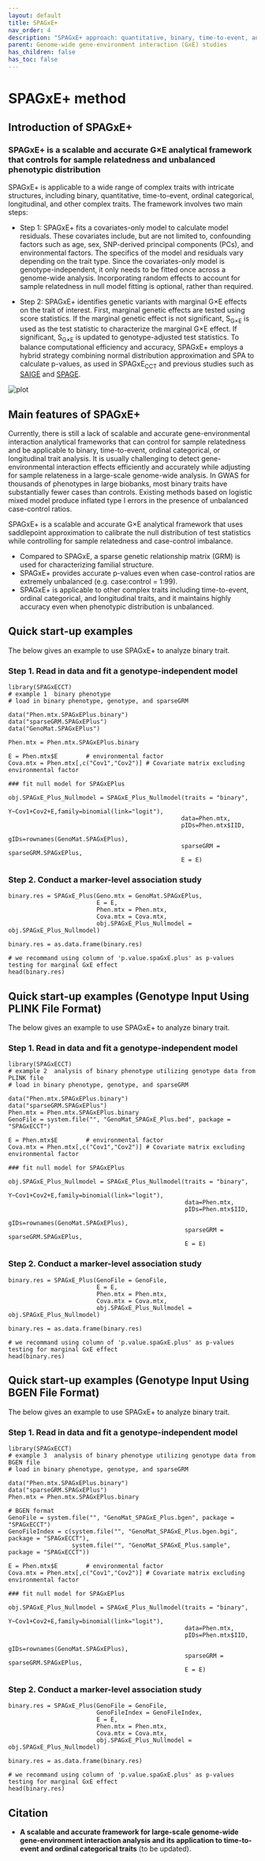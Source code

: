 ```yaml
---
layout: default
title: SPAGxE+
nav_order: 4
description: "SPAGxE+ approach: quantitative, binary, time-to-event, and ordinal trait analysis."
parent: Genome-wide gene-environment interaction (GxE) studies
has_children: false
has_toc: false
---
```


<head>
    <script src="https://cdn.mathjax.org/mathjax/latest/MathJax.js?config=TeX-AMS-MML_HTMLorMML" type="text/javascript"></script>
    <script type="text/x-mathjax-config">
        MathJax.Hub.Config({
            tex2jax: {
            skipTags: ['script', 'noscript', 'style', 'textarea', 'pre'],
            inlineMath: [['$','$']]
            }
        });
    </script>
</head>


# SPAGxE+ method 

## Introduction of SPAGxE+

### SPAGxE+ is a scalable and accurate G×E analytical framework that controls for sample relatedness and unbalanced phenotypic distribution  
SPAGxE+ is applicable to a wide range of complex traits with intricate structures, including binary, quantitative, time-to-event, ordinal categorical, longitudinal, and other complex traits. The framework involves two main steps:

- Step 1: SPAGxE+ fits a covariates-only model to calculate model residuals. These covariates include, but are not limited to, confounding factors such as age, sex, SNP-derived principal components (PCs), and environmental factors. The specifics of the model and residuals vary depending on the trait type. Since the covariates-only model is genotype-independent, it only needs to be fitted once across a genome-wide analysis. Incorporating random effects to account for sample relatedness in null model fitting is optional, rather than required.

- Step 2: SPAGxE+ identifies genetic variants with marginal G×E effects on the trait of interest. First, marginal genetic effects are tested using score statistics. If the marginal genetic effect is not significant, S<sub>G×E</sub> is used as the test statistic to characterize the marginal G×E effect. If significant, S<sub>G×E</sub> is updated to genotype-adjusted test statistics. To balance computational efficiency and accuracy, SPAGxE+ employs a hybrid strategy combining normal distribution approximation and SPA to calculate p-values, as used in SPAGxE<sub>CCT</sub> and previous studies such as [SAIGE](https://saigegit.github.io/SAIGE-doc/) and [SPAGE](https://github.com/WenjianBI/SPAGE). 


![plot](https://raw.githubusercontent.com/YuzhuoMa97/RetroSPAgwas.github.io/main/docs/assets/images/workflow_SPAGxE_Plus_MYZ.png)


## Main features of SPAGxE+

Currently, there is still a lack of scalable and accurate gene-environmental interaction analytical frameworks that can control for sample relatedness and be applicable to binary, time-to-event, ordinal categorical, or longitudinal trait analysis. It is usually challenging to detect gene-environmental interaction effects efficiently and accurately while adjusting for sample relateness in a large-scale genome-wide analysis. In GWAS for thousands of phenotypes in large biobanks, most binary traits have substantially fewer cases than controls. Existing methods based on logistic mixed model produce inflated type I errors in the presence of unbalanced case-control ratios. 

SPAGxE+ is a scalable and accurate G×E analytical framework that uses saddlepoint approximation to calibrate the null distribution of test statistics while controlling for sample relatedness and case-control imbalance. 
- Compared to SPAGxE, a sparse genetic relationship matrix (GRM) is used for characterizing familial structure.
- SPAGxE+ provides accurate p-values even when case-control ratios are extremely unbalanced (e.g. case:control = 1:99).
- SPAGxE+ is applicable to other complex traits including time-to-event, ordinal categorical, and longitudinal traits, and it maintains highly accuracy even when phenotypic distribution is unbalanced.


## Quick start-up examples

The below gives an example to use SPAGxE+ to analyze binary trait. 

### Step 1. Read in data and fit a genotype-independent model

```
library(SPAGxECCT)
# example 1  binary phenotype
# load in binary phenotype, genotype, and sparseGRM

data("Phen.mtx.SPAGxEPlus.binary")
data("sparseGRM.SPAGxEPlus")
data("GenoMat.SPAGxEPlus")

Phen.mtx = Phen.mtx.SPAGxEPlus.binary

E = Phen.mtx$E        # environmental factor
Cova.mtx = Phen.mtx[,c("Cov1","Cov2")] # Covariate matrix excluding environmental factor

### fit null model for SPAGxEPlus

obj.SPAGxE_Plus_Nullmodel = SPAGxE_Plus_Nullmodel(traits = "binary",
                                                 Y~Cov1+Cov2+E,family=binomial(link="logit"),
                                                 data=Phen.mtx,
                                                 pIDs=Phen.mtx$IID,
                                                 gIDs=rownames(GenoMat.SPAGxEPlus),
                                                 sparseGRM = sparseGRM.SPAGxEPlus,
                                                 E = E)
```

### Step 2. Conduct a marker-level association study

```
binary.res = SPAGxE_Plus(Geno.mtx = GenoMat.SPAGxEPlus,
                         E = E,
                         Phen.mtx = Phen.mtx,
                         Cova.mtx = Cova.mtx,
                         obj.SPAGxE_Plus_Nullmodel = obj.SPAGxE_Plus_Nullmodel)

binary.res = as.data.frame(binary.res)

# we recommand using column of 'p.value.spaGxE.plus' as p-values testing for marginal GxE effect
head(binary.res)
```



## Quick start-up examples (Genotype Input Using PLINK File Format)

The below gives an example to use SPAGxE+ to analyze binary trait. 

### Step 1. Read in data and fit a genotype-independent model

```
library(SPAGxECCT)
# example 2  analysis of binary phenotype utilizing genotype data from PLINK file
# load in binary phenotype, genotype, and sparseGRM

data("Phen.mtx.SPAGxEPlus.binary")
data("sparseGRM.SPAGxEPlus")
Phen.mtx = Phen.mtx.SPAGxEPlus.binary
GenoFile = system.file("", "GenoMat_SPAGxE_Plus.bed", package = "SPAGxECCT")

E = Phen.mtx$E        # environmental factor
Cova.mtx = Phen.mtx[,c("Cov1","Cov2")] # Covariate matrix excluding environmental factor

### fit null model for SPAGxEPlus

obj.SPAGxE_Plus_Nullmodel = SPAGxE_Plus_Nullmodel(traits = "binary",
                                                  Y~Cov1+Cov2+E,family=binomial(link="logit"),
                                                  data=Phen.mtx,
                                                  pIDs=Phen.mtx$IID,
                                                  gIDs=rownames(GenoMat.SPAGxEPlus),
                                                  sparseGRM = sparseGRM.SPAGxEPlus,
                                                  E = E)
```

### Step 2. Conduct a marker-level association study

```
binary.res = SPAGxE_Plus(GenoFile = GenoFile,
                         E = E,
                         Phen.mtx = Phen.mtx,
                         Cova.mtx = Cova.mtx,
                         obj.SPAGxE_Plus_Nullmodel = obj.SPAGxE_Plus_Nullmodel)

binary.res = as.data.frame(binary.res)

# we recommand using column of 'p.value.spaGxE.plus' as p-values testing for marginal GxE effect
head(binary.res)
```



## Quick start-up examples (Genotype Input Using BGEN File Format)

The below gives an example to use SPAGxE+ to analyze binary trait. 

### Step 1. Read in data and fit a genotype-independent model

```
library(SPAGxECCT)
# example 3  analysis of binary phenotype utilizing genotype data from BGEN file
# load in binary phenotype, genotype, and sparseGRM

data("Phen.mtx.SPAGxEPlus.binary")
data("sparseGRM.SPAGxEPlus")
Phen.mtx = Phen.mtx.SPAGxEPlus.binary

# BGEN format
GenoFile = system.file("", "GenoMat_SPAGxE_Plus.bgen", package = "SPAGxECCT")
GenoFileIndex = c(system.file("", "GenoMat_SPAGxE_Plus.bgen.bgi", package = "SPAGxECCT"),
                  system.file("", "GenoMat_SPAGxE_Plus.sample", package = "SPAGxECCT"))

E = Phen.mtx$E        # environmental factor
Cova.mtx = Phen.mtx[,c("Cov1","Cov2")] # Covariate matrix excluding environmental factor

### fit null model for SPAGxEPlus

obj.SPAGxE_Plus_Nullmodel = SPAGxE_Plus_Nullmodel(traits = "binary",
                                                  Y~Cov1+Cov2+E,family=binomial(link="logit"),
                                                  data=Phen.mtx,
                                                  pIDs=Phen.mtx$IID,
                                                  gIDs=rownames(GenoMat.SPAGxEPlus),
                                                  sparseGRM = sparseGRM.SPAGxEPlus,
                                                  E = E)
```

### Step 2. Conduct a marker-level association study

```
binary.res = SPAGxE_Plus(GenoFile = GenoFile,
                         GenoFileIndex = GenoFileIndex,
                         E = E,
                         Phen.mtx = Phen.mtx,
                         Cova.mtx = Cova.mtx,
                         obj.SPAGxE_Plus_Nullmodel = obj.SPAGxE_Plus_Nullmodel)

binary.res = as.data.frame(binary.res)

# we recommand using column of 'p.value.spaGxE.plus' as p-values testing for marginal GxE effect
head(binary.res)
```





## Citation

- **A scalable and accurate framework for large-scale genome-wide gene-environment interaction analysis and its application to time-to-event and ordinal categorical traits** (to be updated).

